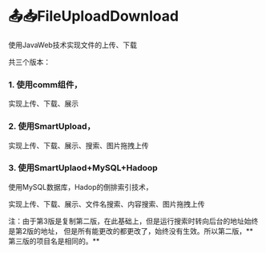 # 📤📥FileUploadDownload
使用JavaWeb技术实现文件的上传、下载

共三个版本：

### 1. 使用comm组件，

实现上传、下载、展示

### 2. 使用SmartUpload，

实现上传、下载、展示、搜索、图片拖拽上传

### 3. 使用SmartUplaod+MySQL+Hadoop

使用MySQL数据库，Hadop的倒排索引技术，

实现上传、下载、展示、文件名搜索、内容搜索、图片拖拽上传

注：由于第3版是复制第二版，在此基础上，但是运行搜索时转向后台的地址始终是第2版的地址，
但是所有能更改的都更改了，始终没有生效。所以第二版，** 第三版的项目名是相同的。**